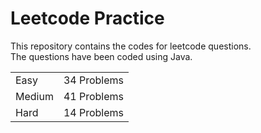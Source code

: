 # Leetcode Practice
This repository contains the codes for leetcode questions. <br>
The questions have been coded using Java. <br>
<table><tr><td>Easy</td><td>34 Problems</td></tr><tr><td>Medium</td><td>41 Problems</td></tr><tr><td>Hard</td><td>14 Problems</td></tr></table>
